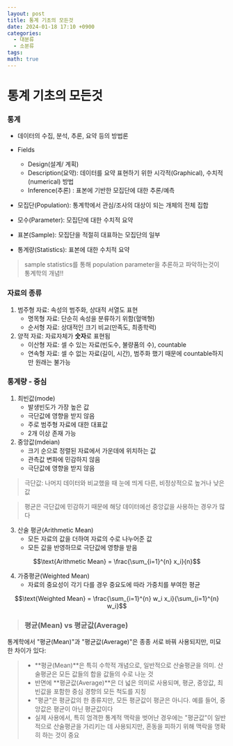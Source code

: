 ```yaml
---
layout: post
title: 통계 기초의 모든것
date: 2024-01-18 17:10 +0900
categories:
  - 대분류
  - 소분류
tags: 
math: true
---
```


# 통계 기초의 모든것

### 통계
- 데이터의 수집, 분석, 추론, 요약 등의 방법론
- Fields
	- Design(설계/ 계획)
	- Description(요약): 데이터를 요약 표현하기 위한 시각적(Graphical), 수치적(numerical) 방법
	- Inference(추론) : 표본에 기반한 모집단에 대한 추론/예측


- 모집단(Population): 통계학에서 관심/조사의 대상이 되는 개체의 전체 집합
- 모수(Parameter): 모집단에 대한 수치적 요약
- 표본(Sample): 모집단을 적절히 대표하는 모집단의 일부
- 통계량(Statistics): 표본에 대한 수치적 요약

> sample statistics를 통해 population parameter을 추론하고 파악하는것이 통계학의 개념!!

### 자료의 종류

1. 범주형 자료: 속성의 범주화, 상대적 서열도 표현
	- 명목형 자료: 단순히 속성을 분류하기 위함(혈액형)
	- 순서형 자료: 상대적인 크기 비교(만족도, 최종학력)
2. 양적 자료: 자료자체가 **숫자**로 표현됨
	- 이산형 자료: 셀 수 있는 자료(빈도수, 불량품의 수),  countable
	- 연속형 자료: 셀 수 없는 자료(길이, 시간), 범주화 했기 때문에 countable하지만 원래는 불가능


### 통계량 - 중심

1. 최빈값(mode)
	- 발생빈도가 가장 높은 값
	- 극단값에 영향을 받지 않음
	- 주로 범주형 자료에 대한 대표값
	- 2개 이상 존재 가능
2. 중앙값(mdeian)
	- 크기 순으로 정렬된 자료에서 가운데에 위치하는 값
	- 관측값 변화에 민감하지 않음
	- 극단값에 영향을 받지 않음

> 극단값: 나머지 데이터와 비교했을 때 눈에 띄게 다른, 비정상적으로 높거나 낮은 값

> 평균은 극단값에 민감하기 때문에 해당 데이터에선 중앙값을 사용하는 경우가 많다

3. 산술 평균(Arithmetic Mean)
	- 모든 자료의 값을 더하여 자료의 수로 나누어준 값
	- 모든 값을 반영하므로 극단값에 영향을 받음

$$\text{Arithmetic Mean} = \frac{\sum_{i=1}^{n} x_i}{n}$$

4. 가중평균(Weighted Mean)
	- 자료의 중요성이 각기 다를 경우 중요도에 따라 가중치를 부여한 평균

$$\text{Weighted Mean} = \frac{\sum_{i=1}^{n} w_i x_i}{\sum_{i=1}^{n} w_i}$$

> ### 평균(Mean) vs 평균값(Average)
>
통계학에서 "평균(Mean)"과 "평균값(Average)"은 종종 서로 바꿔 사용되지만, 미묘한 차이가 있다:
>
> - **평균(Mean)**은 특히 수학적 개념으로, 일반적으로 산술평균을 의미. 산술평균은 모든 값들의 합을 값들의 수로 나눈 것
> - 반면에 **평균값(Average)**은 더 넓은 의미로 사용되며, 평균, 중앙값, 최빈값을 포함한 중심 경향의 모든 척도를 지칭
> - "평균"은 평균값의 한 종류지만, 모든 평균값이 평균은 아니다. 예를 들어, 중앙값은 평균이 아닌 평균값이다
> - 실제 사용에서, 특히 엄격한 통계적 맥락을 벗어난 경우에는 "평균값"이 일반적으로 산술평균을 가리키는 데 사용되지만, 혼동을 피하기 위해 맥락을 명확히 하는 것이 중요
